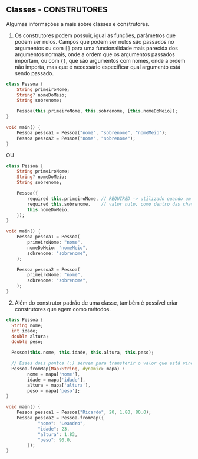 ## Classes - CONSTRUTORES

Algumas informações a mais sobre classes e construtores.

1. Os construtores podem possuir, igual as funções, parâmetros que podem ser nulos. Campos que podem ser nulos são passados no argumentos ou com `[]` para uma funcionalidade mais parecida dos argumentos normais, onde a ordem que os argumentos passados importam, ou com `{}`, que são argumentos com nomes, onde a ordem não importa, mas que é necessário especificar qual argumento está sendo passado.

```dart
class Pessoa {
    String primeiroNome;
    String? nomeDoMeio;
    String sobrenome;

    Pessoa(this.primeiroNome, this.sobrenome, [this.nomeDoMeio]);
}

void main() {
    Pessoa pessoa1 = Pessoa("nome", "sobrenome", "nomeMeio");
    Pessoa pessoa2 = Pessoa("nome", "sobrenome");
}
```

OU

```dart
class Pessoa {
    String primeiroNome;
    String? nomeDoMeio;
    String sobrenome;

    Pessoa({
        required this.primeiroNome, // REQUIRED -> utilizado quando um campo é obrigatório, mas é passado em um lugar onde aceita
        required this.sobrenome,    // valor nulo, como dentro das chaves em um argumento.
        this.nomeDoMeio,
    });
}

void main() {
    Pessoa pessoa1 = Pessoa(
        primeiroNome: "nome",
        nomeDoMeio: "nomeMeio",
        sobrenome: "sobrenome",
    );

    Pessoa pessoa2 = Pessoa(
        primeiroNome: "nome",
        sobrenome: "sobrenome",
    );
}
```

2. Além do construtor padrão de uma classe, também é possível criar construtores que agem como métodos.

```dart
class Pessoa {
  String nome;
  int idade;
  double altura;
  double peso;

  Pessoa(this.nome, this.idade, this.altura, this.peso);

  // Esses dois pontos (:) servem para transferir o valor que está vindo para as propriedades da classe.
  Pessoa.fromMap(Map<String, dynamic> mapa) :
        nome = mapa['nome'],
        idade = mapa['idade'],
        altura = mapa['altura'],
        peso = mapa['peso'];
}

void main() {
    Pessoa pessoa1 = Pessoa("Ricardo", 20, 1.80, 80.0);
    Pessoa pessoa2 = Pessoa.fromMap({
            "nome": "Leandro",
            "idade": 23,
            "altura": 1.83,
            "peso": 90.0,
        });
}

```
